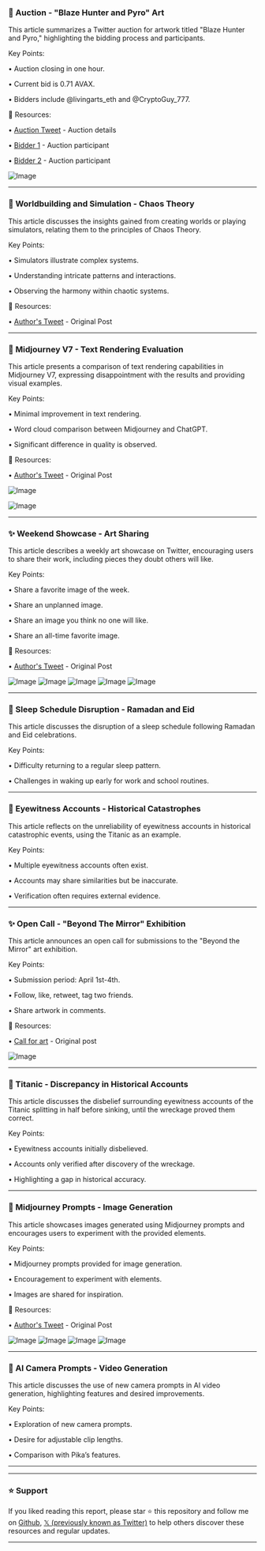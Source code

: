 ### 🤖 Auction - "Blaze Hunter and Pyro" Art

This article summarizes a Twitter auction for artwork titled "Blaze Hunter and Pyro," highlighting the bidding process and participants.

Key Points:

• Auction closing in one hour.

• Current bid is 0.71 AVAX.

• Bidders include @livingarts_eth and @CryptoGuy_777.


🔗 Resources:

• [Auction Tweet](https://x.com/shapeofflower91/status/1908137052665000316) - Auction details

• [Bidder 1](https://x.com/livingarts_eth) -  Auction participant

• [Bidder 2](https://x.com/CryptoGuy_777) - Auction participant

![Image](https://pbs.twimg.com/media/GnsQiNzbAAA7sHQ?format=jpg&name=small)


---

### 🤖 Worldbuilding and Simulation - Chaos Theory

This article discusses the insights gained from creating worlds or playing simulators, relating them to the principles of Chaos Theory.


Key Points:

• Simulators illustrate complex systems.

• Understanding intricate patterns and interactions.

• Observing the harmony within chaotic systems.


🔗 Resources:

• [Author's Tweet](https://x.com/Siderico/status/1908454602984378415) -  Original Post


---

### 🤖 Midjourney V7 - Text Rendering Evaluation

This article presents a comparison of text rendering capabilities in Midjourney V7, expressing disappointment with the results and providing visual examples.


Key Points:

• Minimal improvement in text rendering.

• Word cloud comparison between Midjourney and ChatGPT.

• Significant difference in quality is observed.


🔗 Resources:

• [Author's Tweet](https://x.com/Artedeingenio/status/1908142780037169352) - Original Post

![Image](https://pbs.twimg.com/media/GnsVVkmXAAAIb_p?format=jpg&name=small)

![Image](https://pbs.twimg.com/media/GnsU2FCXMAApPjj?format=jpg&name=small)


---

### ✨ Weekend Showcase - Art Sharing

This article describes a weekly art showcase on Twitter, encouraging users to share their work, including pieces they doubt others will like.


Key Points:

• Share a favorite image of the week.

• Share an unplanned image.

• Share an image you think no one will like.

• Share an all-time favorite image.



🔗 Resources:

• [Author's Tweet](https://x.com/arkitek666/status/1908349145208758414) - Original Post

![Image](https://pbs.twimg.com/media/GnvRXWoXEAAZyxZ?format=jpg&name=small)
![Image](https://pbs.twimg.com/media/GnvRXWsXMAAoIWQ?format=jpg&name=small)
![Image](https://pbs.twimg.com/media/GnvRXWrWYAAP4GC?format=jpg&name=small)
![Image](https://pbs.twimg.com/media/GnvRXW2WwAAh81B?format=jpg&name=small)
![Image](https://pbs.twimg.com/media/GnthQ1-bYAIBLwg?format=jpg&name=240x240)


---

### 🤖 Sleep Schedule Disruption - Ramadan and Eid

This article discusses the disruption of a sleep schedule following Ramadan and Eid celebrations.

Key Points:

• Difficulty returning to a regular sleep pattern.

• Challenges in waking up early for work and school routines.


---

### 🤖 Eyewitness Accounts - Historical Catastrophes

This article reflects on the unreliability of eyewitness accounts in historical catastrophic events, using the Titanic as an example.

Key Points:

• Multiple eyewitness accounts often exist.

• Accounts may share similarities but be inaccurate.

• Verification often requires external evidence.



---

### ✨ Open Call - "Beyond The Mirror" Exhibition

This article announces an open call for submissions to the "Beyond the Mirror" art exhibition.


Key Points:

• Submission period: April 1st-4th.

• Follow, like, retweet, tag two friends.

• Share artwork in comments.


🔗 Resources:

• [Call for art](https://x.com/m_o_k_art/status/1907007226746671430) - Original post

![Image](https://pbs.twimg.com/media/GncM9qYWUAAXPZJ?format=jpg&name=small)


---

### 🤖 Titanic - Discrepancy in Historical Accounts

This article discusses the disbelief surrounding eyewitness accounts of the Titanic splitting in half before sinking, until the wreckage proved them correct.

Key Points:

•  Eyewitness accounts initially disbelieved.

• Accounts only verified after discovery of the wreckage.

•  Highlighting a gap in historical accuracy.



---

### 🚀 Midjourney Prompts - Image Generation

This article showcases images generated using Midjourney prompts and encourages users to experiment with the provided elements.

Key Points:

• Midjourney prompts provided for image generation.

• Encouragement to experiment with elements.

• Images are shared for inspiration.


🔗 Resources:

• [Author's Tweet](https://x.com/McC3Kat/status/1908135211956646394) - Original Post

![Image](https://pbs.twimg.com/media/GnjA6jeXYAARAGJ?format=jpg&name=360x360)
![Image](https://pbs.twimg.com/media/GnjAmSeXgAARYTk?format=jpg&name=360x360)
![Image](https://pbs.twimg.com/media/GnjAmSgX0AAAirD?format=jpg&name=360x360)
![Image](https://pbs.twimg.com/media/GnjAmSgWkAAvd8P?format=jpg&name=360x360)


---

### 🚀 AI Camera Prompts -  Video Generation

This article discusses the use of new camera prompts in AI video generation, highlighting features and desired improvements.

Key Points:

• Exploration of new camera prompts.

• Desire for adjustable clip lengths.

• Comparison with Pika’s features.



---


---

### ⭐️ Support

If you liked reading this report, please star ⭐️ this repository and follow me on [Github](https://github.com/Drix10), [𝕏 (previously known as Twitter)](https://x.com/DRIX_10_) to help others discover these resources and regular updates.

---